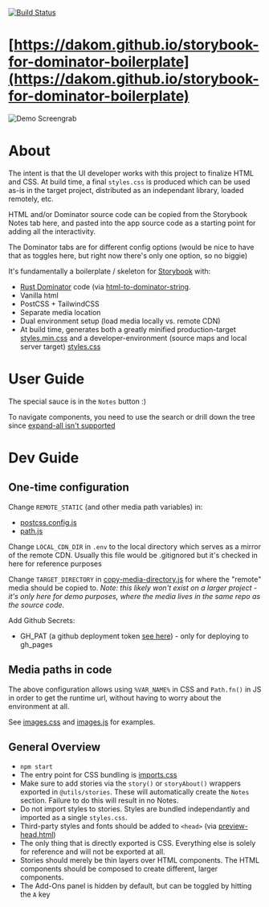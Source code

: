 [![Build Status](https://github.com/dakom/storybook-for-dominator-boilerplate/workflows/Test%2C%20Build%2C%20and%20Deploy/badge.svg)](https://github.com/dakom/storybook-for-dominator-boilerplate/actions)

# [https://dakom.github.io/storybook-for-dominator-boilerplate](https://dakom.github.io/storybook-for-dominator-boilerplate)


![Demo Screengrab](https://i.imgur.com/u3rMm0j.gif)

# About

The intent is that the UI developer works with this project to finalize HTML and CSS. At build time, a final `styles.css` is produced which can be used as-is in the target project, distributed as an independant library, loaded remotely, etc.

HTML and/or Dominator source code can be copied from the Storybook Notes tab here, and pasted into the app source code as a starting point for adding all the interactivity.

The Dominator tabs are for different config options (would be nice to have that as toggles here, but right now there's only one option, so no biggie)

It's fundamentally a boilerplate / skeleton for [Storybook](https://storybook.js.org/) with:

* [Rust Dominator](https://github.com/Pauan/rust-dominator) code (via [html-to-dominator-string](https://github.com/dakom/html-to-dominator-string).
* Vanilla html
* PostCSS + TailwindCSS
* Separate media location
* Dual environment setup (load media locally vs. remote CDN)
* At build time, generates both a greatly minified production-target [styles.min.css](https://dakom.github.io/storybook-for-dominator-boilerplate/dist/styles.min.css) and a developer-environment (source maps and local server target) [styles.css](https://dakom.github.io/storybook-for-dominator-boilerplate/dist/styles.css)

# User Guide

The special sauce is in the `Notes` button :)

To navigate components, you need to use the search or drill down the tree since [expand-all isn't supported](https://github.com/storybookjs/storybook/issues/244#issuecomment-570438912)

# Dev Guide

## One-time configuration 

Change `REMOTE_STATIC` (and other media path variables) in:

* [postcss.config.js](postcss.config.js)
* [path.js](src/utils/path.js)

Change `LOCAL_CDN_DIR` in `.env` to the local directory which serves as a mirror of the remote CDN. Usually this file would be .gitignored but it's checked in here for reference purposes

Change `TARGET_DIRECTORY` in [copy-media-directory.js](build-utils/copy-media-directory.js) for where the "remote" media should be copied to. _Note: this likely won't exist on a larger project - it's only here for demo purposes, where the media lives in the same repo as the source code_.

Add Github Secrets:

* GH_PAT (a github deployment token [see here](https://github.com/maxheld83/ghpages/pull/18)) - only for deploying to gh_pages

## Media paths in code

The above configuration allows using `%VAR_NAME%` in CSS and `Path.fn()` in JS in order to get the runtime url, without having to worry about the environment at all.

See [images.css](src/css/images.css) and [images.js](src/html/images.js) for examples.

## General Overview 

* `npm start`
* The entry point for CSS bundling is [imports.css](src/imports.css)
* Make sure to add stories via the `story()` or `storyAbout()` wrappers exported in `@utils/stories`. These will automatically create the `Notes` section. Failure to do this will result in no Notes.
* Do not import styles to stories. Styles are bundled independantly and imported as a single `styles.css`.
* Third-party styles and fonts should be added to `<head>` (via [preview-head.html](.storybook/preview-head.html))
* The only thing that is directly exported is CSS. Everything else is solely for reference and will not be exported at all.
* Stories should merely be thin layers over HTML components. The HTML components should be composed to create different, larger components.
* The Add-Ons panel is hidden by default, but can be toggled by hitting the `A` key